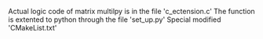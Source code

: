 Actual logic code of matrix multilpy is in the file 'c_ectension.c'
The function is extented to python through the file 'set_up.py'
Special modified 'CMakeList.txt'

